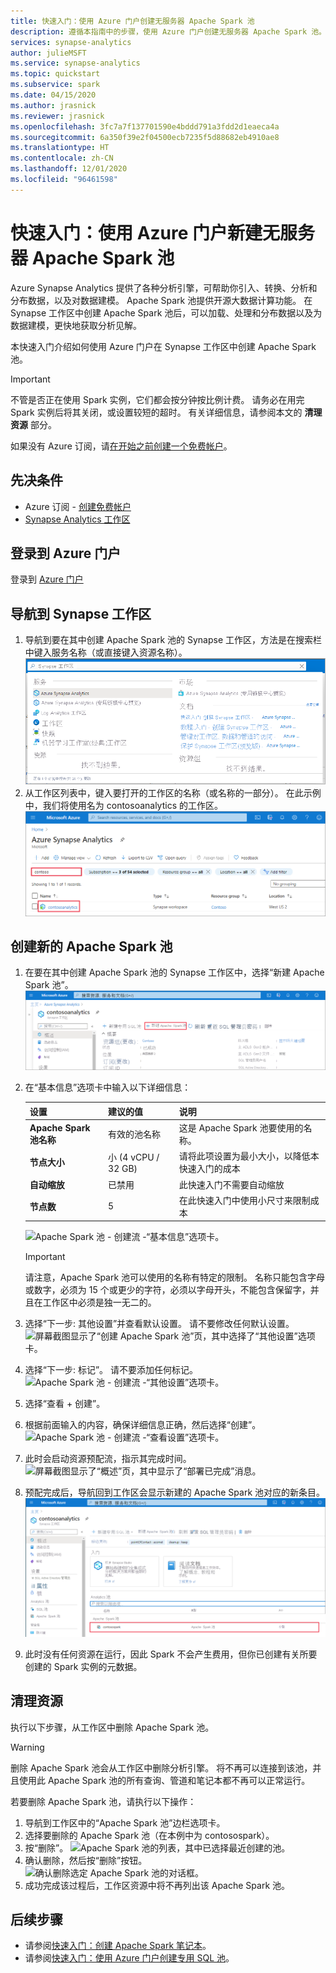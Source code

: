 ```yaml
---
title: 快速入门：使用 Azure 门户创建无服务器 Apache Spark 池
description: 遵循本指南中的步骤，使用 Azure 门户创建无服务器 Apache Spark 池。
services: synapse-analytics
author: julieMSFT
ms.service: synapse-analytics
ms.topic: quickstart
ms.subservice: spark
ms.date: 04/15/2020
ms.author: jrasnick
ms.reviewer: jrasnick
ms.openlocfilehash: 3fc7a7f137701590e4bddd791a3fdd2d1eaeca4a
ms.sourcegitcommit: 6a350f39e2f04500ecb7235f5d88682eb4910ae8
ms.translationtype: HT
ms.contentlocale: zh-CN
ms.lasthandoff: 12/01/2020
ms.locfileid: "96461598"
---
```

# <a name="quickstart-create-a-new-serverless-apache-spark-pool-using-the-azure-portal"></a>快速入门：使用 Azure 门户新建无服务器 Apache Spark 池

Azure Synapse Analytics 提供了各种分析引擎，可帮助你引入、转换、分析和分布数据，以及对数据建模。 Apache Spark 池提供开源大数据计算功能。 在 Synapse 工作区中创建 Apache Spark 池后，可以加载、处理和分布数据以及为数据建模，更快地获取分析见解。

本快速入门介绍如何使用 Azure 门户在 Synapse 工作区中创建 Apache Spark 池。

> [!IMPORTANT]
> 不管是否正在使用 Spark 实例，它们都会按分钟按比例计费。 请务必在用完 Spark 实例后将其关闭，或设置较短的超时。 有关详细信息，请参阅本文的 **清理资源** 部分。

如果没有 Azure 订阅，请[在开始之前创建一个免费帐户](https://azure.microsoft.com/free/)。

## <a name="prerequisites"></a>先决条件

- Azure 订阅 - [创建免费帐户](https://azure.microsoft.com/free/)
- [Synapse Analytics 工作区](quickstart-create-workspace.md)

## <a name="sign-in-to-the-azure-portal"></a>登录到 Azure 门户

登录到 [Azure 门户](https://portal.azure.com/)

## <a name="navigate-to-the-synapse-workspace"></a>导航到 Synapse 工作区 
1. 导航到要在其中创建 Apache Spark 池的 Synapse 工作区，方法是在搜索栏中键入服务名称（或直接键入资源名称）。
![Azure 门户中的搜索栏，其中键入了 Synapse 工作区。](media/quickstart-create-sql-pool/create-sql-pool-00a.png)
1. 从工作区列表中，键入要打开的工作区的名称（或名称的一部分）。 在此示例中，我们将使用名为 contosoanalytics 的工作区。
![已筛选的 Synapse 工作区列表，显示包含名称 Contoso 的工作区。](media/quickstart-create-sql-pool/create-sql-pool-00b.png)


## <a name="create-new-apache-spark-pool"></a>创建新的 Apache Spark 池

1. 在要在其中创建 Apache Spark 池的 Synapse 工作区中，选择“新建 Apache Spark 池”。
    ![Synapse 工作区的概览，用于创建新 Apache Spark 池的命令四周有一个红色框](media/quickstart-create-apache-spark-pool/create-spark-pool-portal-01.png)
2. 在“基本信息”选项卡中输入以下详细信息：

    |设置 | 建议的值 | 说明 |
    | :------ | :-------------- | :---------- |
    | **Apache Spark 池名称** | 有效的池名称 | 这是 Apache Spark 池要使用的名称。 |
    | **节点大小** | 小 (4 vCPU / 32 GB) | 请将此项设置为最小大小，以降低本快速入门的成本 |
    | **自动缩放** | 已禁用 | 此快速入门不需要自动缩放 |
    | **节点数** | 5 | 在此快速入门中使用小尺寸来限制成本 |


    ![Apache Spark 池 - 创建流 -“基本信息”选项卡。](media/quickstart-create-apache-spark-pool/create-spark-pool-portal-02.png)
    > [!IMPORTANT]
    > 请注意，Apache Spark 池可以使用的名称有特定的限制。 名称只能包含字母或数字，必须为 15 个或更少的字符，必须以字母开头，不能包含保留字，并且在工作区中必须是独一无二的。

3. 选择“下一步: 其他设置”并查看默认设置。 请不要修改任何默认设置。
    ![屏幕截图显示了“创建 Apache Spark 池”页，其中选择了“其他设置”选项卡。](media/quickstart-create-apache-spark-pool/create-spark-pool-portal-03.png)

4. 选择“下一步: 标记”。 请不要添加任何标记。
    ![Apache Spark 池 - 创建流 -“其他设置”选项卡。](media/quickstart-create-apache-spark-pool/create-spark-pool-03-tags.png)

5. 选择“查看 + 创建”。

6. 根据前面输入的内容，确保详细信息正确，然后选择“创建”。
    ![Apache Spark 池 - 创建流 -“查看设置”选项卡。](media/quickstart-create-apache-spark-pool/create-spark-pool-portal-05.png)

7. 此时会启动资源预配流，指示其完成时间。
    ![屏幕截图显示了“概述”页，其中显示了“部署已完成”消息。](media/quickstart-create-apache-spark-pool/create-spark-pool-portal-06.png)

8. 预配完成后，导航回到工作区会显示新建的 Apache Spark 池对应的新条目。
    ![Apache Spark 池 - 创建流 - 资源预配。](media/quickstart-create-apache-spark-pool/create-spark-pool-portal-07.png)

9. 此时没有任何资源在运行，因此 Spark 不会产生费用，但你已创建有关所要创建的 Spark 实例的元数据。

## <a name="clean-up-resources"></a>清理资源

执行以下步骤，从工作区中删除 Apache Spark 池。
> [!WARNING]
> 删除 Apache Spark 池会从工作区中删除分析引擎。 将不再可以连接到该池，并且使用此 Apache Spark 池的所有查询、管道和笔记本都不再可以正常运行。

若要删除 Apache Spark 池，请执行以下操作：

1. 导航到工作区中的“Apache Spark 池”边栏选项卡。
2. 选择要删除的 Apache Spark 池（在本例中为 contosospark）。
3. 按“删除”。
 ![Apache Spark 池的列表，其中已选择最近创建的池。](media/quickstart-create-apache-spark-pool/create-spark-pool-portal-08.png)
4. 确认删除，然后按“删除”按钮。
 ![确认删除选定 Apache Spark 池的对话框。](media/quickstart-create-apache-spark-pool/create-spark-pool-portal-10.png)
5. 成功完成该过程后，工作区资源中将不再列出该 Apache Spark 池。

## <a name="next-steps"></a>后续步骤

- 请参阅[快速入门：创建 Apache Spark 笔记本](quickstart-apache-spark-notebook.md)。
- 请参阅[快速入门：使用 Azure 门户创建专用 SQL 池](quickstart-create-sql-pool-portal.md)。
